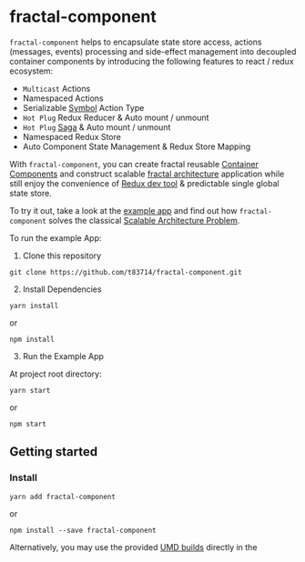 # fractal-component

`fractal-component` helps to encapsulate state store access, actions (messages, events) processing and side-effect management into decoupled container components by introducing the following features to react / redux ecosystem:
- `Multicast` Actions
- Namespaced Actions
- Serializable [Symbol](https://developer.mozilla.org/en-US/docs/Web/JavaScript/Reference/Global_Objects/Symbol) Action Type 
- `Hot Plug` Redux Reducer & Auto mount / unmount
- `Hot Plug` [Saga](https://redux-saga.js.org/) & Auto mount / unmount
- Namespaced Redux Store
- Auto Component State Management & Redux Store Mapping

With `fractal-component`, you can create fractal reusable [Container Components](https://redux.js.org/basics/usagewithreact#presentational-and-container-components) and construct scalable [fractal architecture](https://www.metropolismag.com/architecture/science-for-designers-scaling-and-fractals/) application while still enjoy the convenience of [Redux dev tool](https://github.com/zalmoxisus/redux-devtools-extension) & predictable single global state store.

To try it out, take a look at the [example app](examples/exampleApp) and find out how `fractal-component` solves the classical [Scalable Architecture Problem](https://github.com/slorber/scalable-frontend-with-elm-or-redux).

To run the example App:

1. Clone this repository
```
git clone https://github.com/t83714/fractal-component.git
```

2. Install Dependencies
```
yarn install
```
or
```
npm install
```
3. Run the Example App

At project root directory:
```
yarn start
```
or
```
npm start
```

## Getting started

### Install

```
yarn add fractal-component
```
or
```
npm install --save fractal-component
```

Alternatively, you may use the provided [UMD builds](packages/core/dist/fractal-component.min.umd.js) directly in the <script> tag of an HTML page.